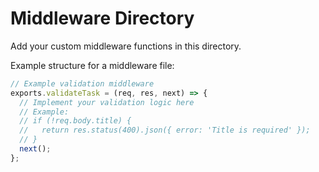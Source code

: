# Middleware Directory

Add your custom middleware functions in this directory.

Example structure for a middleware file:

```javascript
// Example validation middleware
exports.validateTask = (req, res, next) => {
  // Implement your validation logic here
  // Example:
  // if (!req.body.title) {
  //   return res.status(400).json({ error: 'Title is required' });
  // }
  next();
};
```
